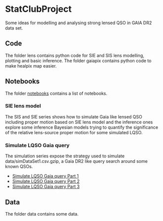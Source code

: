 # StatClubProject

Some ideas for modelling and analysing strong lensed QSO in GAIA DR2 data set.

## Code
The folder lens contains python code for SIE and SIS lens modelling, plotting and basic inference. 
The folder gaiapix contains python code to make healpix map easier.

## Notebooks
The folder [notebooks](notebooks) contains a list of notebooks. 

### SIE lens model
The SIS and SIE series shows how to simulate Gaia like lensed QSO including proper motion based on SIE lens model and the inference ones explore some inference Bayesian models trying to quantify the significance of the relative lens-source proper motion for some simulated LQSO.

### Simulate LQSO Gaia query
The simulation series expose the strategy used to simulate data/simDataSet1.csv.gzip, a Gaia DR2 like query search around some known QSOs.
* [Simulate LQSO Gaia query Part 1](notebooks/Simulation%20of%20DR2%20query%20part%201.ipynb)
* [Simulate LQSO Gaia query Part 2](notebooks/Simulation%20of%20DR2%20query%20part%202.ipynb)
* [Simulate LQSO Gaia query Part 3](notebooks/Simulation%20of%20DR2%20query%20part%203.ipynb)

## Data
The folder data contains some data.
